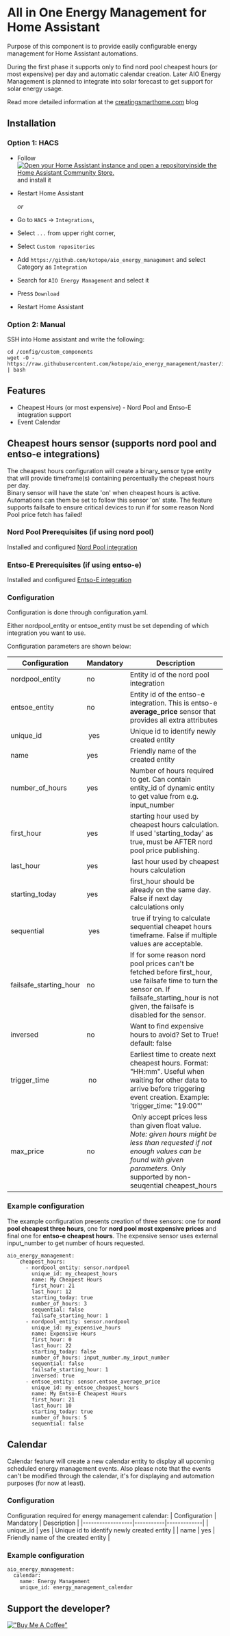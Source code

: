 # All in One Energy Management for Home Assistant
Purpose of this component is to provide easily configurable energy management for Home Assistant automations.

During the first phase it supports only to find nord pool cheapest hours (or most expensive) per day and automatic calendar creation.
Later AIO Energy Management is planned to integrate into solar forecast to get support for solar energy usage.

Read more detailed information at the [creatingsmarthome.com](https://www.creatingsmarthome.com/?p=3256) blog

## Installation
### Option 1: HACS
- Follow [![Open your Home Assistant instance and open a repositoryinside the Home Assistant Community Store.](https://my.home-assistant.io/badges/hacs_repository.svg)](https://my.home-assistant.io/redirect/hacs_repository/?owner=kotope&repository=aio_energy_management&category=integration) and install it
- Restart Home Assistant

  *or*
- Go to `HACS` -> `Integrations`,
- Select `...` from upper right corner,
- Select `Custom repositories`
- Add `https://github.com/kotope/aio_energy_management` and select Category as `Integration`
- Search for `AIO Energy Management` and select it
- Press `Download`
- Restart Home Assistant

### Option 2: Manual
SSH into Home assistant and write the following:
```
cd /config/custom_components
wget -O - https://raw.githubusercontent.com/kotope/aio_energy_management/master/install_to_home_assistant.sh | bash
```

## Features
* Cheapest Hours (or most expensive) - Nord Pool and Entso-E integration support
* Event Calendar

## Cheapest hours sensor (supports nord pool and entso-e integrations)
The cheapest hours configuration will create a binary_sensor type entity that will provide timeframe(s) containing percentually the chepeast hours per day.<br>
Binary sensor will have the state 'on' when cheapest hours is active.<br>
Automations can them be set to follow this sensor 'on' state.
The feature supports failsafe to ensure critical devices to run if for some reason Nord Pool price fetch has failed!

### Nord Pool Prerequisites (if using nord pool)
Installed and configured [Nord Pool integration](https://github.com/custom-components/nordpool)

### Entso-E Prerequisites (if using entso-e)
Installed and configured [Entso-E integration](https://github.com/JaccoR/hass-entso-e)

### Configuration
Configuration is done through configuration.yaml.<br>

Either nordpool_entity or entsoe_entity must be set depending of which integration you want to use.

Configuration parameters are shown below:

| Configuration    | Mandatory | Description |
|------------------|-----------|-------------|
| nordpool_entity  | no       | Entity id of the nord pool integration |
| entsoe_entity    | no       | Entity id of the entso-e integration. This is entso-e **average_price** sensor that provides all extra attributes |
| unique_id        | yes       | Unique id to identify newly created entity |
| name             | yes       | Friendly name of the created entity |
| number_of_hours  | yes       |  Number of hours required to get. Can contain entity_id of dynamic entity to get value from e.g. input_number |
| first_hour       | yes       | starting hour used by cheapest hours calculation. If used 'starting_today' as true, must be AFTER nord pool price publishing. |
| last_hour        | yes       | last hour used by cheapest hours calculation |
| starting_today   | yes       | first_hour should be already on the same day. False if next day calculations only |
| sequential       | yes       | true if trying to calculate sequential cheapet hours timeframe. False if multiple values are acceptable. |
| failsafe_starting_hour | no        | If for some reason nord pool prices can't be fetched before first_hour, use failsafe time to turn the sensor on. If failsafe_starting_hour is not given, the failsafe is disabled for the sensor. |
| inversed         | no        | Want to find expensive hours to avoid? Set to True! default: false |
| trigger_time     | no        | Earliest time to create next cheapest hours. Format: "HH:mm". Useful when waiting for other data to arrive before triggering event creation. Example: 'trigger_time: "19:00"' |
| max_price        | no        | Only accept prices less than given float value. *Note: given hours might be less than requested if not enough values can be found with given parameters.* Only supported by non-seuqential cheapest_hours |

### Example configuration
The example configuration presents creation of three sensors: one for **nord pool cheapest three hours**, one for **nord pool most expensive prices** and final one for **entso-e cheapest hours**.
The expensive sensor uses external input_number to get number of hours requested.

```
aio_energy_management:
    cheapest_hours:
      - nordpool_entity: sensor.nordpool
        unique_id: my_cheapest_hours
        name: My Cheapest Hours
        first_hour: 21
        last_hour: 12
        starting_today: true
        number_of_hours: 3
        sequential: false
        failsafe_starting_hour: 1
      - nordpool_entity: sensor.nordpool
        unique_id: my_expensive_hours
        name: Expensive Hours
        first_hour: 0
        last_hour: 22
        starting_today: false
        number_of_hours: input_number.my_input_number
        sequential: false
        failsafe_starting_hour: 1
        inversed: true
      - entsoe_entity: sensor.entsoe_average_price
        unique_id: my_entsoe_cheapest_hours
        name: My Entso-E Cheapest Hours
        first_hour: 21
        last_hour: 10
        starting_today: true
        number_of_hours: 5
        sequential: false
```
## Calendar
Calendar feature will create a new calendar entity to display all upcoming scheduled energy management events.
Also please note that the events can't be modified through the calendar, it's for displaying and automation purposes (for now at least).

### Configuration
Configuration required for energy management calendar:
| Configuration    | Mandatory | Description |
|------------------|-----------|-------------|
| unique_id        | yes       | Unique id to identify newly created entity |
| name             | yes       | Friendly name of the created entity |

### Example configuration
```
aio_energy_management:
  calendar:
    name: Energy Management
    unique_id: energy_management_calendar
```


## Support the developer?
[!["Buy Me A Coffee"](https://www.buymeacoffee.com/assets/img/custom_images/orange_img.png)](https://www.buymeacoffee.com/tokorhon)
